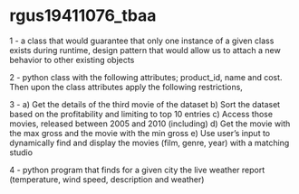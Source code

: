 # rgus19411076_tbaa

1 - a class that would guarantee that only one instance of a given class exists during
runtime, design pattern that would allow us to attach a new behavior to other existing
objects

2 - python class with the following attributes; product_id, name and cost. Then
upon the class attributes apply the following restrictions, 

3 - a) Get the details of the third movie of the dataset
b) Sort the dataset based on the profitability and limiting to top 10 entries
c) Access those movies, released between 2005 and 2010 (including)
d) Get the movie with the max gross and the movie with the min gross
e) Use user’s input to dynamically find and display the movies (film, genre, year) with a matching
studio


4 - python program that finds for a given city the live weather report (temperature, wind speed,
description and weather)
